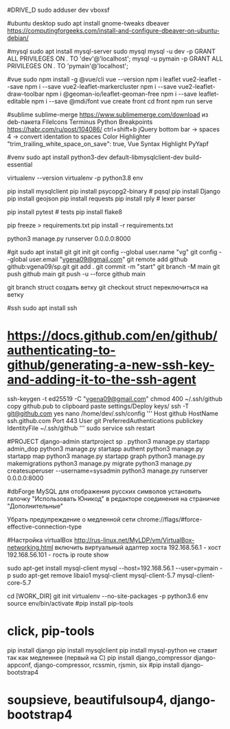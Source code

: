 
#DRIVE_D
sudo adduser dev vboxsf

#ubuntu desktop
sudo apt install gnome-tweaks
dbeaver https://computingforgeeks.com/install-and-configure-dbeaver-on-ubuntu-debian/

#mysql
sudo apt install mysql-server
sudo mysql
mysql -u dev -p
GRANT ALL PRIVILEGES ON *.* TO 'dev'@'localhost';
mysql -u pymain -p
GRANT ALL PRIVILEGES ON *.* TO 'pymain'@'localhost';

#vue
sudo npm install -g @vue/cli
vue --version
npm i leaflet vue2-leaflet --save
npm i --save vue2-leaflet-markercluster
npm i --save vue2-leaflet-draw-toolbar
npm i @geoman-io/leaflet-geoman-free
npm i --save leaflet-editable
npm i --save @mdi/font
vue create front
cd front
npm run serve

#sublime
sublime-merge
	https://www.sublimemerge.com/download
	из deb-пакета
FileIcons
Terminus
Python Breakpoints
	https://habr.com/ru/post/104086/
	ctrl+shift+b
jQuery
bottom bar -> spaces 4 -> convert identation to spaces
Color Highlighter
    "trim_trailing_white_space_on_save": true,
Vue Syntax Highlight
PyYapf

#venv
sudo apt install python3-dev default-libmysqlclient-dev build-essential

virtualenv --version
virtualenv -p python3.8 env

pip install mysqlclient
pip install psycopg2-binary # pqsql
pip install Django
pip install geojson
pip install requests
pip install rply			# lexer parser

pip install pytest			# tests
pip install flake8

pip freeze > requirements.txt
pip install -r requirements.txt

python3 manage.py runserver 0.0.0.0:8000

#git
sudo apt install git
git init
git config --global user.name "vg"
git config --global user.email "vgena09@gmail.com"
git remote add github github:vgena09/sp.git
git add .
git commit -m "start"
git branch -M main
git push github main
git push -u --force github main

git branch struct		создать ветку
git checkout struct     переключиться на ветку

#ssh
sudo apt install ssh
# https://docs.github.com/en/github/authenticating-to-github/generating-a-new-ssh-key-and-adding-it-to-the-ssh-agent
ssh-keygen -t ed25519 -C "vgena09@gmail.com"
chmod 400 ~/.ssh/github
copy github.pub to clipboard
paste settings/Deploy keys/
ssh -T git@github.com
yes
nano /home/dev/.ssh/config
'''
Host github
    HostName ssh.github.com
    Port 443
    User git
    PreferredAuthentications publickey
    IdentityFile ~/.ssh/github
'''
sudo service ssh restart

#PROJECT
django-admin startproject sp .
python3 manage.py startapp admin_dop
python3 manage.py startapp authent
python3 manage.py startapp map
python3 manage.py startapp graph
python3 manage.py makemigrations
python3 manage.py migrate
python3 manage.py createsuperuser --username=sysadmin
python3 manage.py runserver 0.0.0.0:8000


#dbForge MySQL
для отображения русских символов установить галочку "Использовать Юникод" в редакторе соединения на страничке "Дополнительные"

Убрать предупреждение о медленной сети
chrome://flags/#force-effective-connection-type



#Настройка virtualBox
http://rus-linux.net/MyLDP/vm/VirtualBox-networking.html
включить виртуальный адаптер хоста
192.168.56.1   - хост
192.168.56.101 - гость
ip route show

sudo apt-get install mysql-client
mysql --host=192.168.56.1 --user=pymain -p
sudo apt-get remove libaio1 mysql-client mysql-client-5.7 mysql-client-core-5.7

cd [WORK_DIR]
git init
virtualenv --no-site-packages -p python3.6 env
source env/bin/activate
#pip install pip-tools
#    click, pip-tools
pip install django
pip install mysqlclient
pip install mysql-python не ставит так как медленнее (первый на C)
pip install django_compressor
    django-appconf, django-compressor, rcssmin, rjsmin, six
#pip install django-bootstrap4
#    soupsieve, beautifulsoup4, django-bootstrap4
